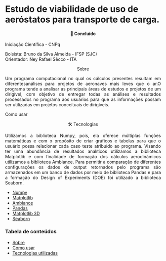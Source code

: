 # Estudo de viabilidade de uso de aeróstatos para transporte de carga.

<h4 align="center"> 
  🚀 Concluído 
</h4>

Iniciação Científica - CNPq

Bolsista: Bruno da Silva Almeida - IFSP (SJC)  
Orientador: Ney Rafael Sêcco - ITA 
<p></p>

<p align="center">Sobre </p>

<p align="justify">Um programa computacional no qual os cálculos presentes resultam em diferentesanálises para projetos de aeronaves mais leves que o ar.O programa tende a analisar as principais áreas de estudos e projetos de um dirigível, com objetivo de entregar todas as análises e resultados processados no programa aos usuários para que as informações possam ser utilizadas em projetos conceituais de dirigíveis.</p>

<p>Como usar </p>

<p align="center">🛠 Tecnologias</p>
  
  
  


<p></p>

<p align="justify"> Utilizamos a biblioteca Numpy, pois, ela oferece múltiplas funções matemáticas e com o propósito de criar gráficos e tabelas para que o usuário possa relacionar cada caso teste atribuído ao programa. Visando ter uma abundância de resultados analíticos utilizamos a biblioteca Matplotlib e com finalidade de formação dos cálculos aerodinâmicos utilizamos a biblioteca Ambiance. Para permitir a comparação de diferentes configurações os dados de output retornados pelo programa são armazenados em um banco de dados por meio de biblioteca Pandas e para a formação do Design of Experiments (DOE) foi utilizado a biblioteca Seaborn. </p>

* [Numpy](https://numpy.org/)
* [Matplotlib](https://matplotlib.org/)
* [Ambiance](https://pypi.org/project/ambiance/)
* [Pandas](https://pandas.pydata.org/)
* [Matplotlib 3D](https://matplotlib.org/stable/tutorials/toolkits/mplot3d.html)
* [Seaborn](https://seaborn.pydata.org/)

### Tabela de conteúdos

<!--ts-->

   * [Sobre](#Sobre)
   * [Como usar](#como-usar)
   * [Tecnologias utilizadas](#tecnologias-utilizadas)
      
<!--te-->

